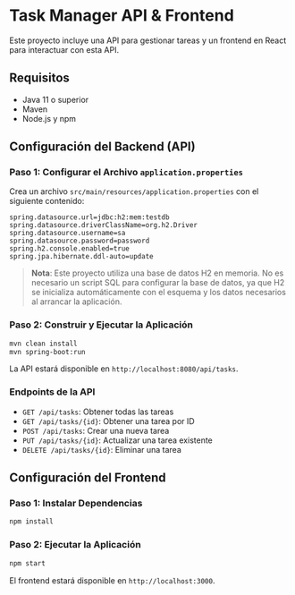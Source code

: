 
# Task Manager API & Frontend

Este proyecto incluye una API para gestionar tareas y un frontend en React para interactuar con esta API.

## Requisitos

- Java 11 o superior
- Maven
- Node.js y npm

## Configuración del Backend (API)

### Paso 1: Configurar el Archivo `application.properties`

Crea un archivo `src/main/resources/application.properties` con el siguiente contenido:

```properties
spring.datasource.url=jdbc:h2:mem:testdb
spring.datasource.driverClassName=org.h2.Driver
spring.datasource.username=sa
spring.datasource.password=password
spring.h2.console.enabled=true
spring.jpa.hibernate.ddl-auto=update
```

> **Nota**: Este proyecto utiliza una base de datos H2 en memoria. No es necesario un script SQL para configurar la base de datos, ya que H2 se inicializa automáticamente con el esquema y los datos necesarios al arrancar la aplicación.

### Paso 2: Construir y Ejecutar la Aplicación

```bash
mvn clean install
mvn spring-boot:run
```

La API estará disponible en `http://localhost:8080/api/tasks`.

### Endpoints de la API

- `GET /api/tasks`: Obtener todas las tareas
- `GET /api/tasks/{id}`: Obtener una tarea por ID
- `POST /api/tasks`: Crear una nueva tarea
- `PUT /api/tasks/{id}`: Actualizar una tarea existente
- `DELETE /api/tasks/{id}`: Eliminar una tarea

## Configuración del Frontend

### Paso 1: Instalar Dependencias

```bash
npm install
```

### Paso 2: Ejecutar la Aplicación

```bash
npm start
```

El frontend estará disponible en `http://localhost:3000`.

